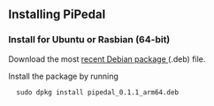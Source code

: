 ## Installing PiPedal

### Install for Ubuntu or Rasbian (64-bit)

Download the most [recent Debian package ](https://github.com/rerdavies/pipedal/releases/download/v0.1.1.alpha.1/pipedal_0.1.1_arm64.deb) (.deb) file.

Install the package by running 

```
  sudo dpkg install pipedal_0.1.1_arm64.deb
```
